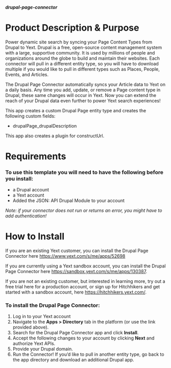 ##### drupal-page-connector

# Product Description & Purpose

Power dynamic site search by syncing your Page Content Types from Drupal to Yext. Drupal is a free, open-source content management system with a large, supportive community. It is used by millions of people and organizations around the globe to build and maintain their websites. Each connector will pull in a different entity type, so you will have to download multiple if you would like to pull in different types such as Places, People, Events, and Articles.

The Drupal Page Connector automatically syncs your Article data to Yext on a daily basis. Any time you add, update, or remove a Page content type in Drupal, these same changes will occur in Yext. Now you can extend the reach of your Drupal data even further to power Yext search experiences! 

This app creates a custom Drupal Page entity type and creates the following custom fields:

- drupalPage\_drupalDescription

This app also creates a plugin for constructUrl.

# Requirements

### To use this template you will need to have the following before you install:

- a Drupal account 
- a Yext account
- Added the JSON: API Drupal Module to your account

*Note: if your connector does not run or returns an error, you might have to add authentication!*

# How to Install

If you are an existing Yext customer, you can install the Drupal Page Connector here <https://www.yext.com/s/me/apps/52698>

If you are currently using a Yext sandbox account, you can install the Drupal Page Connector here <https://sandbox.yext.com/s/me/apps/130387>.

If you are not an existing customer, but interested in learning more, try out a free trial here for a production account, or sign up for Hitchhikers and get started with a sandbox account, here <https://hitchhikers.yext.com/>. 

### To install the Drupal Page Connector:

1. Log in to your Yext account
2. Navigate to the **Apps > Directory** tab in the platform (or use the link provided above).
3. Search for the Drupal Page Connector app and click **Install**.
4. Accept the following changes to your account by clicking **Next** and authorize Yext APIs.
5. Provide your Drupal domain.
6. Run the Connector!
If you’d like to pull in another entity type, go back to the app directory and download an additional Drupal app.

